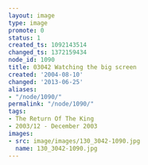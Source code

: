 ```yaml
---
layout: image
type: image
promote: 0
status: 1
created_ts: 1092143514
changed_ts: 1372159434
node_id: 1090
title: 03042 Watching the big screen
created: '2004-08-10'
changed: '2013-06-25'
aliases:
- "/node/1090/"
permalink: "/node/1090/"
tags:
- The Return Of The King
- 2003/12 - December 2003
images:
- src: image/images/130_3042-1090.jpg
  name: 130_3042-1090.jpg
---
```


